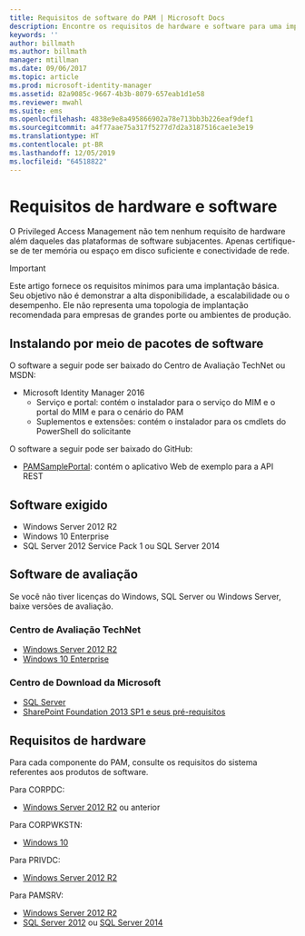 ```yaml
---
title: Requisitos de software do PAM | Microsoft Docs
description: Encontre os requisitos de hardware e software para uma implantação bem-sucedida do Privileged Access Management
keywords: ''
author: billmath
ms.author: billmath
manager: mtillman
ms.date: 09/06/2017
ms.topic: article
ms.prod: microsoft-identity-manager
ms.assetid: 82a9085c-9667-4b3b-8079-657eab1d1e58
ms.reviewer: mwahl
ms.suite: ems
ms.openlocfilehash: 4838e9e8a495866902a78e713bb3b226eaf9def1
ms.sourcegitcommit: a4f77aae75a317f5277d7d2a3187516cae1e3e19
ms.translationtype: HT
ms.contentlocale: pt-BR
ms.lasthandoff: 12/05/2019
ms.locfileid: "64518822"
---
```

# <a name="hardware-and-software-requirements"></a>Requisitos de hardware e software

O Privileged Access Management não tem nenhum requisito de hardware além daqueles das plataformas de software subjacentes. Apenas certifique-se de ter memória ou espaço em disco suficiente e conectividade de rede.

> [!IMPORTANT]
> Este artigo fornece os requisitos mínimos para uma implantação básica. Seu objetivo não é demonstrar a alta disponibilidade, a escalabilidade ou o desempenho. Ele não representa uma topologia de implantação recomendada para empresas de grandes porte ou ambientes de produção.

## <a name="installing-from-software-packages"></a>Instalando por meio de pacotes de software

O software a seguir pode ser baixado do Centro de Avaliação TechNet ou MSDN:

- Microsoft Identity Manager 2016
  - Serviço e portal: contém o instalador para o serviço do MIM e o portal do MIM e para o cenário do PAM
  - Suplementos e extensões: contém o instalador para os cmdlets do PowerShell do solicitante

O software a seguir pode ser baixado do GitHub:

- [PAMSamplePortal](https://github.com/Azure/identity-management-samples): contém o aplicativo Web de exemplo para a API REST

## <a name="required-software"></a>Software exigido

- Windows Server 2012 R2
- Windows 10 Enterprise
- SQL Server 2012 Service Pack 1 ou SQL Server 2014

## <a name="evaluation-software"></a>Software de avaliação

Se você não tiver licenças do Windows, SQL Server ou Windows Server, baixe versões de avaliação.

### <a name="technet-evaluation-center"></a>Centro de Avaliação TechNet

- [Windows Server 2012 R2](https://www.microsoft.com/evalcenter/evaluate-windows-server-2012-r2)
- [Windows 10 Enterprise](https://www.microsoft.com/evalcenter/evaluate-windows-10-enterprise)

### <a name="microsoft-download-center"></a>Centro de Download da Microsoft

- [SQL Server](https://www.microsoft.com/download/details.aspx?id=29066)  
- [SharePoint Foundation 2013 SP1 e seus pré-requisitos](https://www.microsoft.com/download/details.aspx?id=42039)

## <a name="hardware-requirements"></a>Requisitos de hardware

Para cada componente do PAM, consulte os requisitos do sistema referentes aos produtos de software.

Para CORPDC:

- [Windows Server 2012 R2](https://technet.microsoft.com/library/dn303418.aspx) ou anterior

Para CORPWKSTN:

- [Windows 10](https://technet.microsoft.com/windows/dn798752.aspx)

Para PRIVDC:

- [Windows Server 2012 R2](https://technet.microsoft.com/library/dn303418.aspx)

Para PAMSRV:

- [Windows Server 2012 R2](https://technet.microsoft.com/library/dn303418.aspx)
- [SQL Server 2012](https://msdn.microsoft.com/library/ms143506(sql.110).aspx) ou [SQL Server 2014](https://msdn.microsoft.com/library/ms143506(v=sql.120).aspx)
